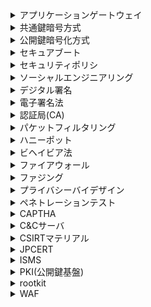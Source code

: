 <details><summary>アプリケーションゲートウェイ</summary>

- プロキシサーバーとも呼ばれる。
- LAN内のコンピュータが不正アクセスの標的になるのを防ぐ
</details>

<details><summary>共通鍵暗号方式</summary>

- 送り手と受け手が同じ鍵を使用して暗号化する方法。
- この鍵が第3者に知られてしまうと複合されてしまうため、秘密にしておく必要があることから、秘密鍵暗号方式とも言われる。
</details>

<details><summary>公開鍵暗号化方式</summary>

- 受信者側が秘密鍵と公開鍵のペアを用意する。
- 公開鍵の方を配布して、自分に送る際はその鍵を使って暗号化してもらうようにいう。
- 受け手は自分の秘密鍵を使用して複合を行う。
- 公開鍵で暗号化されたデータは秘密鍵でしか複合できない。
</details>

<details><summary>セキュアブート</summary>

-　コンピュータ起動時に信頼性が確認できるソフトウェアしか実行しないようにする。
</details>

<details><summary>セキュリティポリシ</summary>

- 組織の経営者が企業としてどのように取り組むかを明文化して、従業員・関連する外部関係者に周知・徹底する。
</details>

<details><summary>ソーシャルエンジニアリング</summary>

- 人の心理的不注意をついて情報資産を盗み出す行為
</details>

<details><summary>デジタル署名</summary>

- 途中で改ざんされていないかや、誰が送信したものかを受信側で検証する方法
</details>

<details><summary>電子署名法</summary>

- デジタル署名が手書きの署名や捺印と同等に扱えるような法的基盤
</details>

<details><summary>認証局(CA)</summary>

- 信用できる第3者がこの公開鍵は本人のものですよと証明する機構。
</details>

<details><summary>パケットフィルタリング</summary>

- パケットのヘッダ情報(宛先IP、ポート、送信元IPアドレス、宛先IPアドレス)を見て通すかどうかを判断する。
</details>

<details><summary>ハニーポット</summary>

- 意図的に脆弱性を持たせた機器をネットワーク上に公開し、囮として用いる手法。
</details>

<details><summary>ビヘイビア法</summary>

- 実行中のプログラムの挙動を監視して、不審な処理が行われてないかを検査する手法。
- 仮想的な環境でプログラムを実施し、おかしい動きをしないか確認する。
</details>

<details><summary>ファイアウォール</summary>

- LANの中と外を区切る壁の役割。
- 外部ネットワークとLANの間に配置。
</details>

<details><summary>ファジング</summary>

- 検査対象となるプログラムに対して想定外のデータを大量に送りつけて不具合が生じないかを確認するテスト。
</details>


<details><summary>プライバシーバイデザイン</summary>

- 個人情報の保護を、システムの設計段階において予防的に組み込もうとする設計思想のこと。
</details>

<details><summary>ペネトレーションテスト</summary>

- 既知の手法を用いて攻撃を行い、セキュリティホールや設定ミスがないかを確認する方法
</details>


<details><summary>CAPTHA</summary>

- コンピュータには読み取ることが難しいように歪めるなどをして、人間にしか文字が読めないようにする手法。
</details>

<details><summary>C&Cサーバ</summary>

- 侵入して乗っ取ったコンピュータに対して、他のコンピュータへの攻撃などの不正な操作をするよう、外部から命令を出したり応答を受けたりするサーバ
</details>

<details><summary>CSIRTマテリアル</summary>

- Computer Security Incident Response Team
- 組織内の情報セキュリティ専門に取り扱うチーム。
</details>


<details><summary>JPCERT</summary>

- 日本の情報セキュリティ対策活動の向上に取り組む機関。
- インシデント発生の報告受付、対応支援、発生状況の把握、手口の分析、再発防止の対策等を実施。
</details>

<details><summary>ISMS</summary>

- Information Security Management System
- 組織が自身の情報資産を適切に管理。機密性、完全性、可用性をバランスよく維持・改善していくことを目的とする。
</details>

<details><summary>PKI(公開鍵基盤)</summary>

- 認証機関と、公開鍵暗号技術を用いて通信の安全性を保証する仕組みのこと。
</details>

<details><summary>rootkit</summary>

- 攻撃者が、そのコンピュータをリモート制御できるようにするソフトウェアの集合体のこと。
</details>

<details><summary>WAF</summary>

- web application firewall
- csrfを防ぐために、サニタイズしたりする。
</details>
